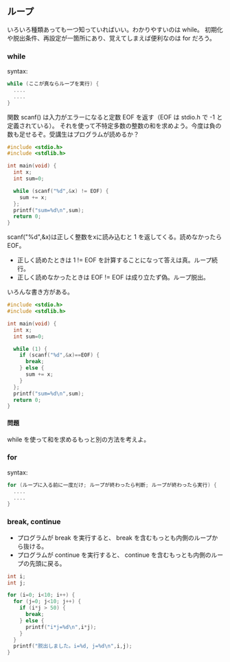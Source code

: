 ## ループ

いろいろ種類あっても一つ知っていればいい。わかりやすいのは while。
初期化や脱出条件、再設定が一箇所にあり、覚えてしまえば便利なのは for だろう。

### while

syntax:
````c
while (ここが真ならループを実行) {
  ....
  ....
}
````

関数 scanf() は入力がエラーになると定数 EOF を返す（EOF は stdio.h で -1 と定義されている）。
それを使って不特定多数の整数の和を求めよう。今度は負の数も足せるぞ。受講生はプログラムが読めるか？

````c
#include <stdio.h>
#include <stdlib.h>

int main(void) {
  int x;
  int sum=0;

  while (scanf("%d",&x) != EOF) {
    sum += x;
  };
  printf("sum=%d\n",sum);
  return 0;
}
````

scanf("%d",&x)は正しく整数をxに読み込むと 1 を返してくる。読めなかったら EOF。

* 正しく読めたときは 1 != EOF を計算することになって答えは真。ループ続行。
* 正しく読めなかったときは EOF != EOF は成り立たず偽。ループ脱出。

いろんな書き方がある。

````c
#include <stdio.h>
#include <stdlib.h>

int main(void) {
  int x;
  int sum=0;

  while (1) {
    if (scanf("%d",&x)==EOF) {
      break;
    } else {
      sum += x;
    }
  };
  printf("sum=%d\n",sum);
  return 0;
}
````

#### 問題

while を使って和を求めるもっと別の方法を考えよ。

### for

syntax:
````c
for (ループに入る前に一度だけ; ループが終わったら判断; ループが終わったら実行) {
  ....
  ....
}
````

### break, continue

* プログラムが break を実行すると、 break を含むもっとも内側のループから抜ける。
* プログラムが continue を実行すると、 continue を含むもっとも内側のループの先頭に戻る。

````c
int i;
int j;

for (i=0; i<10; i++) {
  for (j=0; j<10; j++) {
    if (i*j > 50) {
      break;
    } else {
      printf("i*j=%d\n",i*j);
    }
  }
  printf("脱出しました。i=%d, j=%d\n",i,j);
}
````


